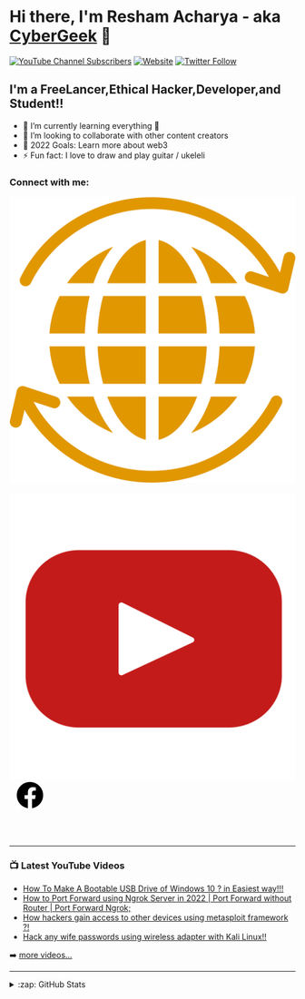 # Hi there, I'm Resham Acharya - aka [CyberGeek][youtube] 👋 

[![YouTube Channel Subscribers](https://img.shields.io/youtube/channel/subscribers/UCDCHcqyeQgJ-jVSd6VJkbCw?logo=youtube&logoColor=red&style=for-the-badge)][youtube]
[![Website](https://img.shields.io/website?label=codeSTACKr.com&style=for-the-badge&url=https%3A%2F%2Fcodestackr.com)](https://codestackr.com)
[![Twitter Follow](https://img.shields.io/twitter/follow/codeSTACKr?color=1DA1F2&logo=twitter&style=for-the-badge)](https://twitter.com/intent/follow?original_referer=https%3A%2F%2Fgithub.com%2FcodeSTACKr&screen_name=codeSTACKr)




## I'm a FreeLancer,Ethical Hacker,Developer,and Student!!


- 🌱 I’m currently learning everything 🤣
- 👯 I’m looking to collaborate with other content creators
- 🥅 2022 Goals: Learn more about web3
- ⚡ Fun fact: I love to draw and play guitar / ukeleli


### Connect with me:

[![Website](./img/website.png)](https://www.reshamacharya.com.np)
&nbsp;&nbsp;
[![Youtube](./img/youtube.png)](https://www.youtube.com/channel/UC_1mF6oERItz1UUrA0RzOdQ/featured)
&nbsp;&nbsp;
[![Facebook](./img/facebook.svg)](https://twitter.com/codestackr#gh-dark-mode-only)




<br />
<br />

---

### 📺 Latest YouTube Videos

<!-- YOUTUBE:START -->
- [How To Make A Bootable USB Drive of Windows 10 ? in Easiest way!!!](https://youtu.be/E4EsR1uasK4)
- [How to Port Forward using Ngrok Server in 2022 | Port Forward without Router | Port Forward Ngrok;](https://youtu.be/iBs4I6C094c)
- [How hackers gain access to other devices using metasploit framework ?!](https://youtu.be/oOoT79-una8)
- [Hack any wife passwords using wireless adapter with Kali Linux!!](https://youtu.be/TucbtraSB-o)

<!-- YOUTUBE:END -->

➡️ [more videos...](https://www.youtube.com/channel/UC_1mF6oERItz1UUrA0RzOdQ/featured)

---





<details>
  <summary>:zap: GitHub Stats</summary>

  <img align="left" alt="Resham Acharya GitHub Stats" src='' />

</details>

[website]: https://www.reshamacharya.com.np
[youtube]: https://www.youtube.com/channel/UC_1mF6oERItz1UUrA0RzOdQ/featured


